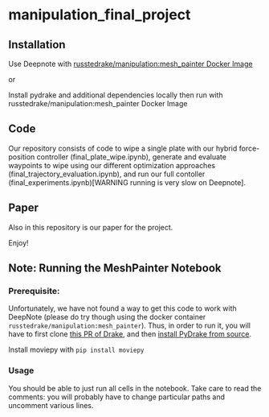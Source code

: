 # manipulation_final_project

## Installation

Use Deepnote with [russtedrake/manipulation:mesh_painter Docker Image](https://hub.docker.com/layers/russtedrake/manipulation/mesh_painter/images/sha256-8fc458eafa518bd2d23386e3c0960863c2f9a55abf29adfb1043ee7fa1af5337?context=explore) 

or

Install pydrake and additional dependencies locally then run with russtedrake/manipulation:mesh_painter Docker Image

## Code

Our repository consists of code to wipe a single plate with our hybrid force-position controller (final_plate_wipe.ipynb), generate and evaluate waypoints to wipe using our different optimization approaches (final_trajectory_evaluation.ipynb), and run our full contoller (final_experiments.ipynb)[WARNING running is very slow on Deepnote].

## Paper

Also in this repository is our paper for the project.

Enjoy!



## Note: Running the MeshPainter Notebook
### Prerequisite:
Unfortunately, we have not found a way to get this code to work with DeepNote (please do try though using the docker container `russtedrake/manipulation:mesh_painter`). Thus, in order to run it, you will have to first clone [this PR of Drake](https://github.com/RobotLocomotion/drake/pull/16147), and then [install PyDrake from source](https://drake.mit.edu/python_bindings.html). 

Install moviepy with `pip install moviepy`

### Usage
You should be able to just run all cells in the notebook. Take care to read the comments: you will probably have to change particular paths and uncomment various lines.
